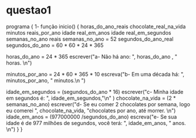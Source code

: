 # questao1
programa {
1-
função inicio()
{
   horas_do_ano_reais
   chocolate_real_na_vida
   minutos reais_por_ano
   idade real_em_anos
   idade real_em_segundos
   semanas_no_ano reais
   semanas_no_ano = 52
   segundos_do_ano_real
   segundos_do_ano = 60 * 60 * 24 * 365
    
   horas_do_ano = 24 * 365
   escrever("a- Não há ano: ", horas_do_ano , " horas. \n")
  
   minutos_por_ano = 24 * 60 * 365 * 10
   escreva("b- Em uma década há: ", minutos_por_ano, " minutos.\n ")
 
   idade_em_segundos = (segundos_do_ano * 16)
   escrever("c- Minha idade em segundos é: ", idade_em_segundos,"\n" )
   chocolate_na_vida = (2 * semanas_no_ano)
   escrever("d- Se eu comer 2 chocolates por semana, logo eu comerei ", chocolate_na_vida, "chocolates por ano, até morrer. \n")
   idade_em_anos = (977000000 /segundos_do_ano)
   escreva("e- Se sua idade é de 977 milhões de segundos, você terá: ", idade_em_anos, " anos. \n")
  }
}
